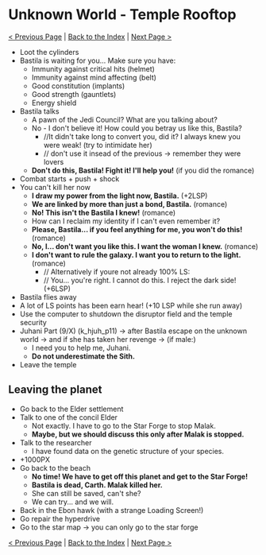 # Unknown World - Temple Rooftop

[< Previous Page](094_UnknownWorld.md)
| [Back to the Index](../index.md)
| [Next Page >](096_StarForge.md)


- Loot the cylinders
- Bastila is waiting for you... Make sure you have:
    - Immunity against critical hits (helmet)
    - Immunity against mind affecting (belt)
    - Good constitution (implants)
    - Good strength (gauntlets)
    - Energy shield
- Bastila talks
    - A pawn of the Jedi Council? What are you talking about?
    - No - I don't believe it! How could you betray us like this, Bastila?
        - //It didn't take long to convert you, did it? I always knew you were weak! (try to intimidate her)
        - // don't use it insead of the previous -> remember they were lovers
    - **Don't do this, Bastila! Fight it! I'll help you!** (if you did the romance)
- Combat starts + push + shock
- You can't kill her now
    - **I draw my power from the light now, Bastila.** (+2LSP)
    - **We are linked by more than just a bond, Bastila.** (romance)
    - **No! This isn't the Bastila I knew!** (romance)
    - How can I reclaim my identity if I can't even remember it?
    - **Please, Bastila... if you feel anything for me, you won't do this!** (romance)
    - **No, I... don't want you like this. I want the woman I knew.** (romance)
    - **I don't want to rule the galaxy. I want you to return to the light.** (romance)
        - // Alternatively if youre not already 100% LS:
        - // You... you're right. I cannot do this. I reject the dark side! (+6LSP)
- Bastila flies away
- A lot of LS points has been earn hear! (+10 LSP while she run away)
- Use the computer to shutdown the disruptor field and the temple security
- Juhani Part (9/X) (k_hjuh_p11) -> after Bastila escape on the unknown world -> and if she has taken her revenge -> (if male:)
    - I need you to help me, Juhani.
    - **Do not underestimate the Sith.**
- Leave the temple

## Leaving the planet

- Go back to the Elder settlement
- Talk to one of the concil Elder
    - Not exactly. I have to go to the Star Forge to stop Malak.
    - **Maybe, but we should discuss this only after Malak is stopped.**
- Talk to the researcher
    - I have found data on the genetic structure of your species.
- +1000PX
- Go back to the beach
    - **No time! We have to get off this planet and get to the Star Forge!**
    - **Bastila is dead, Carth. Malak killed her.**
    - She can still be saved, can't she?
    - We can try... and we will.
- Back in the Ebon hawk (with a strange Loading Screen!)
- Go repair the hyperdrive
- Go to the star map -> you can only go to the star forge

[< Previous Page](094_UnknownWorld.md)
| [Back to the Index](../index.md)
| [Next Page >](096_StarForge.md)

